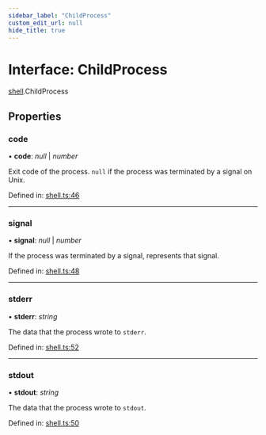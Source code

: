 ```yaml
---
sidebar_label: "ChildProcess"
custom_edit_url: null
hide_title: true
---
```


# Interface: ChildProcess

[shell](../modules/shell.md).ChildProcess

## Properties

### code

• **code**: *null* \| *number*

Exit code of the process. `null` if the process was terminated by a signal on Unix.

Defined in: [shell.ts:46](https://github.com/tauri-apps/tauri/blob/3afef190/tooling/api/src/shell.ts#L46)

___

### signal

• **signal**: *null* \| *number*

If the process was terminated by a signal, represents that signal.

Defined in: [shell.ts:48](https://github.com/tauri-apps/tauri/blob/3afef190/tooling/api/src/shell.ts#L48)

___

### stderr

• **stderr**: *string*

The data that the process wrote to `stderr`.

Defined in: [shell.ts:52](https://github.com/tauri-apps/tauri/blob/3afef190/tooling/api/src/shell.ts#L52)

___

### stdout

• **stdout**: *string*

The data that the process wrote to `stdout`.

Defined in: [shell.ts:50](https://github.com/tauri-apps/tauri/blob/3afef190/tooling/api/src/shell.ts#L50)
